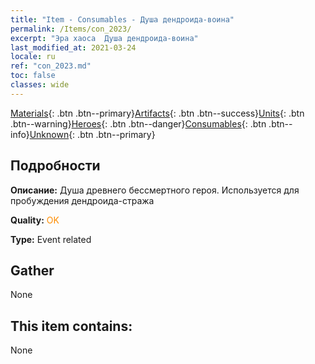 ```yaml
---
title: "Item - Consumables - Душа дендроида-воина"
permalink: /Items/con_2023/
excerpt: "Эра хаоса  Душа дендроида-воина"
last_modified_at: 2021-03-24
locale: ru
ref: "con_2023.md"
toc: false
classes: wide
---
```

 [Materials](/ru/Items/){: .btn .btn--primary}[Artifacts](/ru/Items/Artifacts/){: .btn .btn--success}[Units](/ru/Items/Units/){: .btn .btn--warning}[Heroes](/ru/Items/Heroes/){: .btn .btn--danger}[Consumables](/ru/Items/Consumables/){: .btn .btn--info}[Unknown](/ru/Items/Unknown/){: .btn .btn--primary}

## Подробности
 **Описание:** Душа древнего бессмертного героя. Используется для пробуждения дендроида-стража

 **Quality:** <span style="color: #FF8C00">OK</span>

 **Type:** Event related

## Gather

  None

## This item contains:

  None

